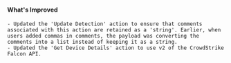 #### What's Improved
    - Updated the 'Update Detection' action to ensure that comments associated with this action are retained as a 'string'. Earlier, when users added commas in comments, the payload was converting the comments into a list instead of keeping it as a string.
    - Updated the 'Get Device Details' action to use v2 of the CrowdStrike Falcon API.
